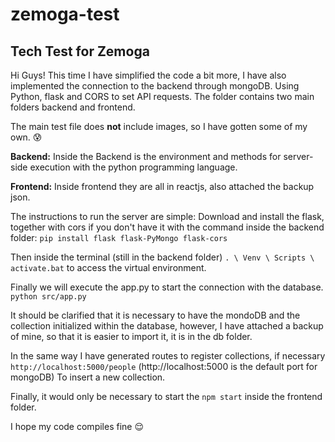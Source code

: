# zemoga-test
## Tech Test for Zemoga

Hi Guys! This time I have simplified the code a bit more, I have also implemented the connection to the backend through mongoDB.
Using Python, flask and CORS to set API requests.
The folder contains two main folders backend and frontend.

The main test file does **not** include images, so I have gotten some of my own. :cold_sweat:

**Backend:**
Inside the Backend is the environment and methods for server-side execution with the python programming language.

**Frontend:** 
Inside frontend they are all in reactjs, also attached the backup json.

The instructions to run the server are simple:
Download and install the flask, together with cors if you don't have it with the command inside the backend folder: `pip install flask flask-PyMongo flask-cors`

Then inside the terminal (still in the backend folder)
`. \ Venv \ Scripts \ activate.bat`
to access the virtual environment.

Finally we will execute the app.py to start the connection with the database. 
`python src/app.py`

It should be clarified that it is necessary to have the mondoDB and the collection initialized within the database, however, I have attached a backup of mine, so that it is easier to import it, it is in the db folder.

In the same way I have generated routes to register collections, if necessary `http://localhost:5000/people` (http://localhost:5000 is the default port for mongoDB) To insert a new collection.

Finally, it would only be necessary to start the `npm start` inside the frontend folder.

I hope my code compiles fine :relieved:
